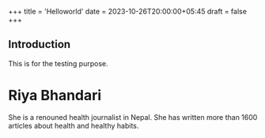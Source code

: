 +++
title = 'Helloworld'
date = 2023-10-26T20:00:00+05:45
draft = false
+++

## Introduction

This is for the testing purpose.

# Riya Bhandari
She is a renouned health journalist in Nepal. She has written more than 1600 articles about health and healthy habits.
